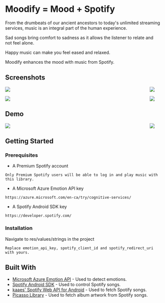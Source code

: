 # Moodify = Mood + Spotify

From the drumbeats of our ancient ancestors to today's unlimited streaming services, music is an integral part of the human experience.

Sad songs bring comfort to sadness as it allows the listener to relate and not feel alone.

Happy music can make you feel eased and relaxed.

Moodify enhances the mood with music from Spotify.

## Screenshots

<img src="https://github.com/joshvocal/Moodify/blob/master/screenshots/screenshot_1.png" align="right" hspace="20">

![](https://github.com/joshvocal/Moodify/blob/master/screenshots/screenshot_4.png)

<img src="https://github.com/joshvocal/Moodify/blob/master/screenshots/screenshot_3.png" align="right" hspace="20">

![](https://github.com/joshvocal/Moodify/blob/master/screenshots/screenshot_2.png)


## Demo

<img src="https://github.com/joshvocal/Moodify/blob/master/screenshots/happiness.gif" align="right" hspace="20">

![](https://github.com/joshvocal/Moodify/blob/master/screenshots/sadness.gif)


## Getting Started

### Prerequisites

* A Premium Spotify account

```
Only Premium Spotify users will be able to log in and play music with this library.
```

* A Microsoft Azure Emotion API key

```
https://azure.microsoft.com/en-ca/try/cognitive-services/
```

* A Spotify Android SDK key

```
https://developer.spotify.com/
```

### Installation

Navigate to res/values/strings in the project

```
Replace emotion_api_key, spotify_client_id and spotify_redirect_uri with yours.
```


## Built With

* [Microsoft Azure Emotion API](https://azure.microsoft.com/en-us/services/cognitive-services/emotion/) - Used to detect emotions.
* [Spotify Android SDK](https://github.com/spotify/android-sdk) - Used to control Spotify songs.
* [kaaes' Spotify Web API for Android](https://github.com/kaaes/spotify-web-api-android) - Used to fetch Spotify songs.
* [Picasso Library](https://square.github.io/picasso/) - Used to fetch album artwork from Spotify songs.


